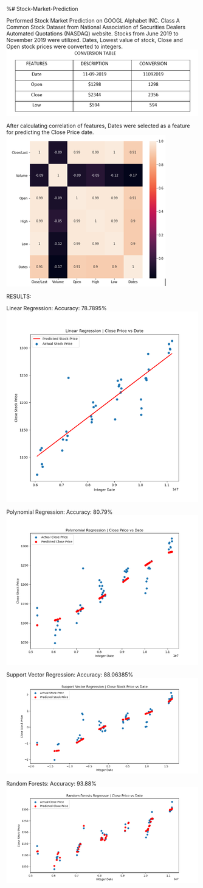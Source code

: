 %# Stock-Market-Prediction


Performed Stock Market Prediction on GOOGL Alphabet INC. Class A Common Stock Dataset from National Association of Securities Dealers Automated Quotations (NASDAQ) website.
Stocks from June 2019 to November 2019 were utilized.
Dates, Lowest value of stock, Close and Open stock prices were converted to integers.
![](images/conversiontable.PNG)


After calculating correlation of features, Dates were selected as a feature for predicting the Close Price date.
![](images/correlationmatrix.PNG)

RESULTS:

Linear Regression:
Accuracy: 78.7895%
![](images/linear.png)


Polynomial Regression:
Accuracy: 80.79%
![](images/polynomial.png)


Support Vector Regression:
Accuracy: 88.06385%
![](images/svr.png)


Random Forests:
Accuracy: 93.88%
![](images/randomforests.png)
